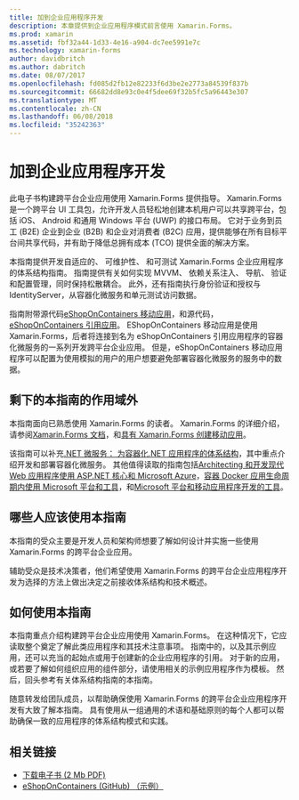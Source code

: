 ```yaml
---
title: 加到企业应用程序开发
description: 本章提供到企业应用程序模式前言使用 Xamarin.Forms。
ms.prod: xamarin
ms.assetid: fbf32a44-1d33-4e16-a904-dc7ee5991e7c
ms.technology: xamarin-forms
author: davidbritch
ms.author: dabritch
ms.date: 08/07/2017
ms.openlocfilehash: fd085d2fb12e82233f6d3be2e2773a84539f837b
ms.sourcegitcommit: 66682dd8e93c0e4f5dee69f32b5fc5a96443e307
ms.translationtype: MT
ms.contentlocale: zh-CN
ms.lasthandoff: 06/08/2018
ms.locfileid: "35242363"
---
```

# <a name="preface-to-enterprise-app-development"></a>加到企业应用程序开发

此电子书构建跨平台企业应用使用 Xamarin.Forms 提供指导。 Xamarin.Forms 是一个跨平台 UI 工具包，允许开发人员轻松地创建本机用户可以共享跨平台，包括 iOS、 Android 和通用 Windows 平台 (UWP) 的接口布局。 它对于业务到员工 (B2E) 企业到企业 (B2B) 和企业对消费者 (B2C) 应用，提供能够在所有目标平台间共享代码，并有助于降低总拥有成本 (TCO) 提供全面的解决方案。

本指南提供开发自适应的、 可维护性、 和可测试 Xamarin.Forms 企业应用程序的体系结构指南。 指南提供有关如何实现 MVVM、 依赖关系注入、 导航、 验证和配置管理，同时保持松散耦合。 此外，还有指南执行身份验证和授权与 IdentityServer，从容器化微服务和单元测试访问数据。

指南附带源代码[eShopOnContainers 移动应用](https://github.com/dotnet-architecture/eShopOnContainers/tree/master/src/Mobile)，和源代码， [eShopOnContainers 引用应用](https://github.com/dotnet-architecture/eShopOnContainers)。 EShopOnContainers 移动应用是使用 Xamarin.Forms，后者将连接到名为 eShopOnContainers 引用应用程序的容器化微服务的一系列开发跨平台企业应用。 但是，eShopOnContainers 移动应用程序可以配置为使用模拟的用户的用户想要避免部署容器化微服务的服务中的数据。

## <a name="whats-left-out-of-this-guides-scope"></a>剩下的本指南的作用域外

本指南面向已熟悉使用 Xamarin.Forms 的读者。 Xamarin.Forms 的详细介绍，请参阅[Xamarin.Forms 文档](~/xamarin-forms/index.yml)，和[具有 Xamarin.Forms 创建移动应用](https://aka.ms/xamebook)。

该指南可以补充[.NET 微服务： 为容器化.NET 应用程序的体系结构](https://aka.ms/microservicesebook)，其中重点介绍开发和部署容器化微服务。 其他值得读取的指南包括[Architecting 和开发现代 Web 应用程序使用 ASP.NET 核心和 Microsoft Azure](http://aka.ms/WebAppEbook)，[容器 Docker 应用生命周期内使用 Microsoft 平台和工具](http://aka.ms/dockerlifecycleebook)，和[Microsoft 平台和移动应用程序开发的工具](http://aka.ms/MobAppDev/StndPDF)。

## <a name="who-should-use-this-guide"></a>哪些人应该使用本指南

本指南的受众主要是开发人员和架构师想要了解如何设计并实施一些使用 Xamarin.Forms 的跨平台企业应用。

辅助受众是技术决策者，他们希望使用 Xamarin.Forms 的跨平台企业应用程序开发为选择的方法上做出决定之前接收体系结构和技术概述。

## <a name="how-to-use-this-guide"></a>如何使用本指南

本指南重点介绍构建跨平台企业应用使用 Xamarin.Forms。 在这种情况下，它应读取整个奠定了解此类应用程序和其技术注意事项。 指南中的，以及其示例应用，还可以充当的起始点或用于创建新的企业应用程序的引用。 对于新的应用，或若要了解如何组织应用的组件部分，请使用相关的示例应用程序作为模板。 然后，回头参考有关体系结构指南的本指南。

随意转发给团队成员，以帮助确保使用 Xamarin.Forms 的跨平台企业应用程序开发有大致了解本指南。 具有使用从一组通用的术语和基础原则的每个人都可以帮助确保一致的应用程序的体系结构模式和实践。


## <a name="related-links"></a>相关链接

- [下载电子书 (2 Mb PDF)](https://aka.ms/xamarinpatternsebook)
- [eShopOnContainers (GitHub) （示例）](https://github.com/dotnet-architecture/eShopOnContainers)
